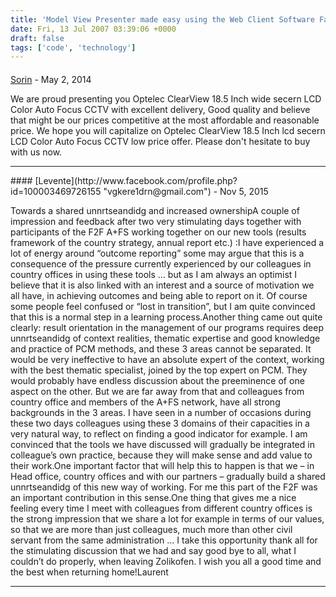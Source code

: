 ```yaml
---
title: 'Model View Presenter made easy using the Web Client Software Factory'
date: Fri, 13 Jul 2007 03:39:06 +0000
draft: false
tags: ['code', 'technology']
---
```



#### 
[Sorin](http://www.facebook.com/profile.php?id=100003455848693 "c699rfbqg0@hotmail.com") - <time datetime="2014-05-27 21:58:47">May 2, 2014</time>

We are proud presenting you Optelec ClearView 18.5 Inch wide secern LCD Color Auto Focus CCTV with excellent delivery, Good quality and believe that might be our prices competitive at the most affordable and reasonable price. We hope you will capitalize on Optelec ClearView 18.5 Inch lcd secern LCD Color Auto Focus CCTV low price offer. Please don't hesitate to buy with us now.
<hr />
#### 
[Levente](http://www.facebook.com/profile.php?id=100003469726155 "vgkere1drn@gmail.com") - <time datetime="2015-11-20 08:28:59">Nov 5, 2015</time>

Towards a shared unnrtseandidg and increased ownershipA couple of impression and feedback after two very stimulating days together with participants of the F2F A+FS working together on our new tools (results framework of the country strategy, annual report etc.) :I have experienced a lot of energy around “outcome reporting” some may argue that this is a consequence of the pressure currently experienced by our colleagues in country offices in using these tools … but as I am always an optimist I believe that it is also linked with an interest and a source of motivation we all have, in achieving outcomes and being able to report on it. Of course some people feel confused or “lost in transition”, but I am quite convinced that this is a normal step in a learning process.Another thing came out quite clearly: result orientation in the management of our programs requires deep unnrtseandidg of context realities, thematic expertise and good knowledge and practice of PCM methods, and these 3 areas cannot be separated. It would be very ineffective to have an absolute expert of the context, working with the best thematic specialist, joined by the top expert on PCM. They would probably have endless discussion about the preeminence of one aspect on the other. But we are far away from that and colleagues from country office and members of the A+FS network, have all strong backgrounds in the 3 areas. I have seen in a number of occasions during these two days colleagues using these 3 domains of their capacities in a very natural way, to reflect on finding a good indicator for example. I am convinced that the tools we have discussed will gradually be integrated in colleague’s own practice, because they will make sense and add value to their work.One important factor that will help this to happen is that we – in Head office, country offices and with our partners – gradually build a shared unnrtseandidg of this new way of working. For me this part of the F2F was an important contribution in this sense.One thing that gives me a nice feeling every time I meet with colleagues from different country offices is the strong impression that we share a lot for example in terms of our values, so that we are more than just colleagues, much more than other civil servant from the same administration … I take this opportunity thank all for the stimulating discussion that we had and say good bye to all, what I couldn’t do properly, when leaving Zolikofen. I wish you all a good time and the best when returning home!Laurent
<hr />
